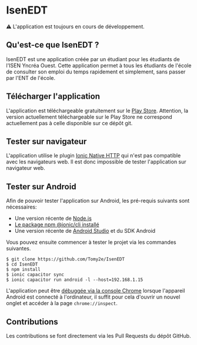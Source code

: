 # IsenEDT

:warning: L'application est toujours en cours de développement.

## Qu'est-ce que IsenEDT ?
IsenEDT est une application créée par un étudiant pour les étudiants de l'ISEN Yncréa Ouest.
Cette application permet à tous les étudiants de l'école de consulter son emploi du temps
rapidement et simplement, sans passer par l'ENT de l'école.

## Télécharger l'application
L'application est téléchargeable gratuitement sur le [Play Store](https://play.google.com/store/apps/details?id=com.tomy2e.isenedt).
Attention, la version actuellement téléchargeable sur le Play Store ne correspond actuellement pas à celle disponible sur ce dépôt git.

## Tester sur navigateur
L'application utilise le plugin [Ionic Native HTTP](https://ionicframework.com/docs/native/http) qui n'est pas compatible avec les navigateurs web.
Il est donc impossible de tester l'application sur navigateur web.

## Tester sur Android
Afin de pouvoir tester l'application sur Android, les pré-requis suivants sont nécessaires:
- Une version récente de [Node.js](https://nodejs.org/en/download/)
- [Le package npm @ionic/cli installé](https://ionicframework.com/getting-started)
- Une version récente de [Android Studio](https://developer.android.com/studio) et du SDK Android

Vous pouvez ensuite commencer à tester le projet via les commandes suivantes.

```console
$ git clone https://github.com/Tomy2e/IsenEDT
$ cd IsenEDT
$ npm install
$ ionic capacitor sync
$ ionic capacitor run android -l --host=192.168.1.15
```

L'application peut être [débuggée via la console Chrome](https://ionicframework.com/docs/developing/android#using-chrome-devtools)
lorsque l'appareil Android est connecté à l'ordinateur, il suffit pour cela d'ouvrir un nouvel onglet et accéder à la page `chrome://inspect`.

## Contributions
Les contributions se font directement via les Pull Requests du dépôt GitHub.
